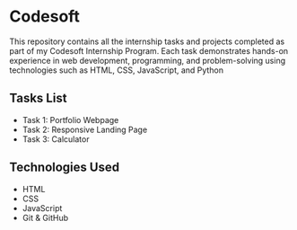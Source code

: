 # Codesoft
This repository contains all the internship tasks and projects completed as part of my Codesoft Internship Program. Each task demonstrates hands-on experience in web development, programming, and problem-solving using technologies such as HTML, CSS, JavaScript, and Python

## Tasks List

- Task 1: Portfolio Webpage
- Task 2: Responsive Landing Page
- Task 3: Calculator

## Technologies Used

- HTML
- CSS
- JavaScript
- Git & GitHub

